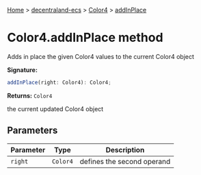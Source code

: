 [Home](./index) &gt; [decentraland-ecs](./decentraland-ecs.md) &gt; [Color4](./decentraland-ecs.color4.md) &gt; [addInPlace](./decentraland-ecs.color4.addinplace.md)

# Color4.addInPlace method

Adds in place the given Color4 values to the current Color4 object

**Signature:**
```javascript
addInPlace(right: Color4): Color4;
```
**Returns:** `Color4`

the current updated Color4 object

## Parameters

|  Parameter | Type | Description |
|  --- | --- | --- |
|  `right` | `Color4` | defines the second operand |

